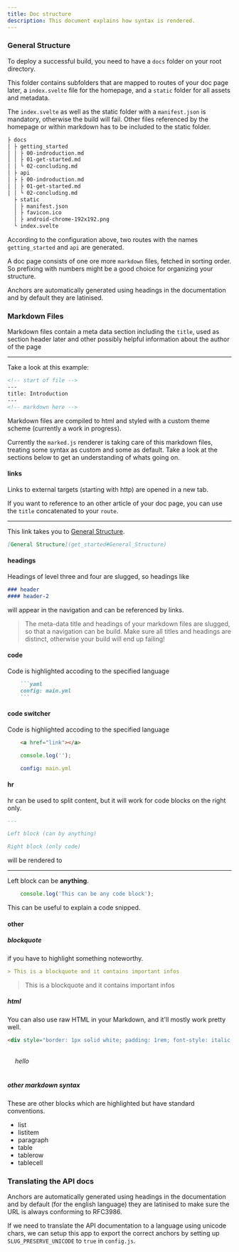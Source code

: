 ```yaml
---
title: Doc structure
description: This document explains how syntax is rendered.
---
```


### General Structure

To deploy a successful build, you need to have a `docs` folder on your root directory.

This folder contains subfolders that are mapped to routes of your doc page later,
a `index.svelte` file for the homepage, and
a `static` folder for all assets and metadata.

The `index.svelte` as well as the static folder with a `manifest.json` is mandatory, otherwise the build will fail.
Other files referenced by the homepage or within markdown has to be included to the static folder.

```bash
├ docs
│ ├ getting_started
│ │ ├ 00-indroduction.md
│ │ ├ 01-get-started.md
│ │ └ 02-concluding.md
│ ├ api
│ ├ ├ 00-indroduction.md
│ │ ├ 01-get-started.md
│ │ └ 02-concluding.md
  ├ static
  │ ├ manifest.json
  │ ├ favicon.ico
  │ ├ android-chrome-192x192.png
  └ index.svelte
```

According to the configuration above, two routes with the names `getting_started` and `api` are generated.

A doc page consists of one ore more `markdown` files, fetched in sorting order. 
So prefixing with numbers might be a good choice for organizing your structure.

Anchors are automatically generated using headings in the documentation and by default they are latinised.

### Markdown Files

Markdown files contain a meta data section including the `title`, used as section header later and other possibly helpful information about the author of the page

---

Take a look at this example:

```markdown
<!-- start of file -->
---
title: Introduction
---
<!-- markdown here -->
```

Markdown files are compiled to html and styled with a custom theme scheme (currently a work in progress).

Currently the `marked.js` renderer is taking care of this markdown files, treating some syntax as custom and some as default.
Take a look at the sections below to get an understanding of whats going on.

#### links

Links to external targets (starting with http) are opened in a new tab.

If you want to reference to an other article of your doc page, you can use the `title` concatenated to your `route`.

---
This link takes you to [General Structure](get_started#General_Structure).

```md
[General Structure](get_started#General_Structure)
```

#### headings

Headings of level three and four are slugged, so headings like
```md
### header
#### header-2 
```

will appear in the navigation and can be referenced by links.

> The meta-data title and headings of your markdown files are slugged, so that a navigation can be build.
> Make sure all titles and headings are distinct, otherwise your build will end up failing!

#### code

Code is highlighted accoding to the specified language

```md
    ```yaml
    config: main.yml
    ```
```

#### code switcher

Code is highlighted accoding to the specified language

```html
    <a href="link"></a>
```

```js
    console.log('');
```

```yaml
    config: main.yml
```

#### hr

hr can be used to split content, but it will work for code blocks on the right only.
```md
---

Left block (can by anything)

Right block (only code)
```

will be rendered to

---

Left block can be <strong>anything</strong>.

```js
    console.log('This can be any code block');
```
This can be useful to explain a code snipped.
#### other

##### blockquote
if you have to highlight something noteworthy.

```md
> This is a blockquote and it contains important infos
```

> This is a blockquote and it contains important infos

##### html

You can also use raw HTML in your Markdown, and it'll mostly work pretty well.

```html
<div style="border: 1px solid white; padding: 1rem; font-style: italic;">hello</div>
```

<div style="border: 1px solid white; padding: 1rem; font-style: italic; margin-bottom: 20px;">hello</div>

##### other markdown syntax

These are other blocks which are highlighted but have standard conventions.

* list
* listitem
* paragraph
* table
* tablerow
* tablecell

### Translating the API docs

Anchors are automatically generated using headings in the documentation and by default (for the english language) they are latinised to make sure the URL is always conforming to RFC3986.

If we need to translate the API documentation to a language using unicode chars, we can setup this app to export the correct anchors by setting up `SLUG_PRESERVE_UNICODE` to `true` in `config.js`.